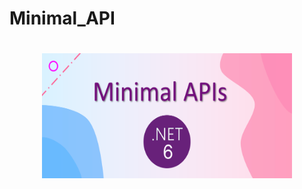 # Minimal_API
<h1 align="center">
<img src="https://github.com/CleidsonEstevam/Minimal_API/blob/main/DemoMinimalAPI/Image/1_1akn4GZ9XBjz2RaIQ4qXSw.png" height="200" width="400"/>
</h1>

